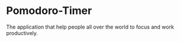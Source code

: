 # Pomodoro-Timer
The application that help people all over the world to focus and work productively.
